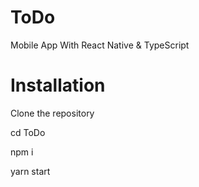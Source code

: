 # ToDo
Mobile App With React Native & TypeScript


# Installation

Clone the repository
  
  cd ToDo
  
  npm i
  
  yarn start
